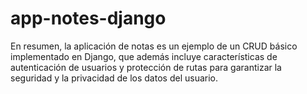 # app-notes-django
En resumen, la aplicación de notas es un ejemplo de un CRUD básico implementado en Django, que además incluye características de autenticación de usuarios y protección de rutas para garantizar la seguridad y la privacidad de los datos del usuario.
